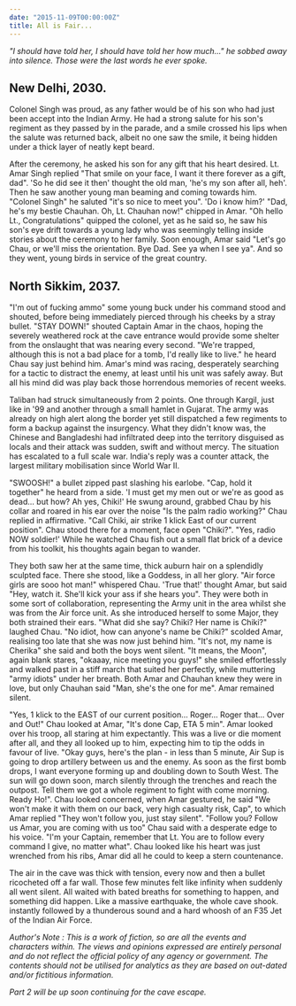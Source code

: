 ```yaml
---
date: "2015-11-09T00:00:00Z"
title: All is Fair...
---
```


_"I should have told her, I should have told her how much..." he sobbed away into silence. Those were the last words he ever spoke._

## New Delhi, 2030.

Colonel Singh was proud, as any father would be of his son who had just been accept into the Indian Army. He had a strong salute for his son's regiment as they passed by in the parade, and a smile crossed his lips when the salute was returned back, albeit no one saw the smile, it being hidden under a thick layer of neatly kept beard.

After the ceremony, he asked his son for any gift that his heart desired. Lt. Amar Singh replied "That smile on your face, I want it there forever as a gift, dad". 'So he did see it then' thought the old man, 'he's my son after all, heh'. Then he saw another young man beaming and coming towards him. "Colonel Singh" he saluted "it's so nice to meet you". 'Do i know him?' "Dad, he's my bestie Chauhan. Oh, Lt. Chauhan now!" chipped in Amar. "Oh hello Lt., Congratulations" quipped the colonel, yet as he said so, he saw his son's eye drift towards a young lady who was seemingly telling inside stories about the ceremony to her family. Soon enough, Amar said "Let's go Chau, or we'll miss the orientation. Bye Dad. See ya when I see ya". And so they went, young birds in service of the great country.

## North Sikkim, 2037.

"I'm out of fucking ammo" some young buck under his command stood and shouted, before being immediately pierced through his cheeks by a stray bullet. "STAY DOWN!" shouted Captain Amar in the chaos, hoping the severely weathered rock at the cave entrance would provide some shelter from the onslaught that was nearing every second. "We're trapped, although this is not a bad place for a tomb, I'd really like to live." he heard Chau say just behind him. Amar's mind was racing, desperately searching for a tactic to distract the enemy, at least until his unit was safely away. But all his mind did was play back those horrendous memories of recent weeks.

Taliban had struck simultaneously from 2 points. One through Kargil, just like in '99 and another through a small hamlet in Gujarat. The army was already on high alert along the border yet still dispatched a few regiments to form a backup against the insurgency. What they didn't know was, the Chinese and Bangladeshi had infiltrated deep into the territory disguised as locals and their attack was sudden, swift and without mercy. The situation has escalated to a full scale war. India's reply was a counter attack, the largest military mobilisation since World War II. 

"SWOOSH!" a bullet zipped past slashing his earlobe. "Cap, hold it together" he heard from a side. 'I must get my men out or we're as good as dead... but how? Ah yes, Chiki!' He swung around, grabbed Chau by his collar and roared in his ear over the noise "Is the palm radio working?" Chau replied in affirmative. "Call Chiki, air strike 1 klick East of our current position". Chau stood there for a moment, face open "Chiki?". "Yes, radio NOW soldier!' While he watched Chau fish out a small flat brick of a device from his toolkit, his thoughts again began to wander.

They both saw her at the same time, thick auburn hair on a splendidly sculpted face. There she stood, like a Goddess, in all her glory. "Air force girls are sooo hot man!" whispered Chau. 'True that!' thought Amar, but said "Hey, watch it. She'll kick your ass if she hears you". They were both in some sort of collaboration, representing the Army unit in the area whilst she was from the Air force unit. As she introduced herself to some Major, they both strained their ears. "What did she say? Chiki? Her name is Chiki?" laughed Chau. "No idiot, how can anyone's name be Chiki?" scolded Amar,  realising too late that she was now just behind him. "It's not, my name is Cherika" she said and both the boys went silent. "It means, the Moon", again blank stares, "okaaay, nice meeting you guys!" she smiled effortlessly and walked past in a stiff march that suited her perfectly, while muttering "army idiots" under her breath. Both Amar and Chauhan knew they were in love, but only Chauhan said "Man, she's the one for me". Amar remained silent. 

"Yes, 1 klick to the EAST of our current position... Roger... Roger that... Over and Out!" Chau looked at Amar, "It's done Cap, ETA 5 min". Amar looked over his troop, all staring at him expectantly. This was a live or die moment after all, and they all looked up to him, expecting him to tip the odds in favour of live. "Okay guys, here's the plan - in less than 5 minute, Air Sup is going to drop artillery between us and the enemy. As soon as the first bomb drops, I want everyone forming up and doubling down to South West. The sun will go down soon, march silently through the trenches and reach the outpost. Tell them we got a whole regiment to fight with come morning. Ready Ho!". Chau looked concerned, when Amar gestured, he said "We won't make it with them on our back, very high casualty risk, Cap", to which Amar replied "They won't follow you, just stay silent". "Follow you? Follow us Amar, you are coming with us too" Chau said with a desperate edge to his voice. "I'm your Captain, remember that Lt. You are to follow every command I give, no matter what". Chau looked like his heart was just wrenched from his ribs, Amar did all he could to keep a stern countenance.

The air in the cave was thick with tension, every now and then a bullet ricocheted off a far wall. Those few minutes felt like infinity when suddenly all went silent. All waited with bated breaths for something to happen, and something did happen. Like a massive earthquake, the whole cave shook. instantly followed by a thunderous sound and a hard whoosh of an F35 Jet of the Indian Air Force.

_Author's Note : This is a work of fiction, so are all the events and characters within. The views and opinions expressed are entirely personal and do not reflect the official policy of  any agency or government. The contents should not be utilised for analytics as they are based on out-dated and/or fictitious information._

_Part 2 will be up soon continuing for the cave escape._
